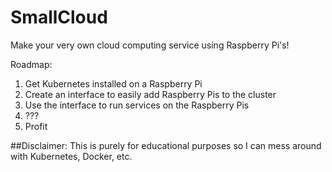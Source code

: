 # SmallCloud
Make your very own cloud computing service using Raspberry Pi's!


Roadmap:

1. Get Kubernetes installed on a Raspberry Pi
2. Create an interface to easily add Raspberry Pis to the cluster
3. Use the interface to run services on the Raspberry Pis
4. ???
5. Profit



##Disclaimer:
This is purely for educational purposes so I can mess around with Kubernetes, Docker, etc.
